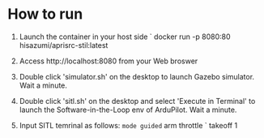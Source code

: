 # How to run

1. Launch the container in your host side
` docker run -p 8080:80 hisazumi/aprisrc-stil:latest

2. Access http://localhost:8080 from your Web broswer

3. Double click 'simulator.sh' on the desktop to launch Gazebo simulator. Wait a minute. 

4. Double click 'sitl.sh' on the desktop and select 'Execute in Terminal' to launch the Software-in-the-Loop env of ArduPilot. Wait a minute.

5. Input SITL temrinal as follows:
` mode guided
` arm throttle
` takeoff 1


